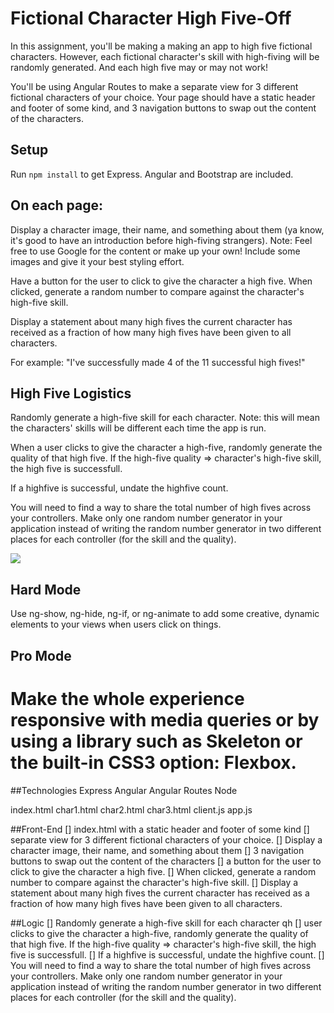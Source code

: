 # Fictional Character High Five-Off

In this assignment, you'll be making a making an app to high five fictional characters. However, each fictional character's skill with high-fiving will be randomly generated. And each high five may or may not work!

You'll be using Angular Routes to make a separate view for 3 different fictional characters of your choice. Your page should have a static header and footer of some kind, and 3 navigation buttons to swap out the content of the characters.

## Setup

Run `npm install` to get Express. Angular and Bootstrap are included.

## On each page:
Display a character image, their name, and something about them (ya know, it's good to have an introduction before high-fiving strangers).
Note: Feel free to use Google for the content or make up your own! Include some images and give it your best styling effort.

Have a button for the user to click to give the character a high five. When clicked, generate a random number to compare against the character's high-five skill.

Display a statement about many high fives the current character has received as a fraction of how many high fives have been given to all characters.

For example: "I've successfully made 4 of the 11 successful high fives!"

## High Five Logistics
Randomly generate a high-five skill for each character. Note: this will mean the characters' skills will be different each time the app is run.

When a user clicks to give the character a high-five, randomly generate the quality of that high five.  If the high-five quality => character's high-five skill, the high five is successfull.

If a highfive is successful, undate the highfive count.

You will need to find a way to share the total number of high fives across your controllers.
Make only one random number generator in your application instead of writing the random number generator in two different places for each controller (for the skill and the quality).

![](http://i.giphy.com/TEFplLVRDMWBi.gif)

## Hard Mode
Use ng-show, ng-hide, ng-if, or ng-animate to add some creative, dynamic elements to your views when users click on things.

## Pro Mode
Make the whole experience responsive with media queries or by using a library such as Skeleton or the built-in CSS3 option: Flexbox.
=====================================================================================================================

##Technologies
Express
Angular
Angular Routes
Node

index.html
char1.html
char2.html
char3.html
client.js
app.js

##Front-End
[] index.html with a static header and footer of some kind
[] separate view for 3 different fictional characters of your choice.
  [] Display a character image, their name, and something about them
[] 3 navigation buttons to swap out the content of the characters
[] a button for the user to click to give the character a high five.
[] When clicked, generate a random number to compare against the character's high-five skill.
[] Display a statement about many high fives the current character has received as a fraction of how many high fives have been given to all characters.

##Logic
[] Randomly generate a high-five skill for each character qh
[] user clicks to give the character a high-five, randomly generate the quality of that high five.  If the high-five quality => character's high-five skill, the high five is successfull.
[] If a highfive is successful, undate the highfive count.
[] You will need to find a way to share the total number of high fives across your controllers.
Make only one random number generator in your application instead of writing the random number generator in two different places for each controller (for the skill and the quality).
